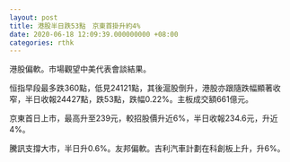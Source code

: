 ```yaml
---
layout: post
title: 港股半日跌53點　京東首掛升約4%
date: 2020-06-18 12:09:39.000000000 +08:00
categories: rthk
---
```


港股偏軟。市場觀望中美代表會談結果。

恒指早段最多跌360點，低見24121點，其後滬股倒升，港股亦跟隨跌幅顯著收窄，半日收報24427點，跌53點，跌幅0.22%。主板成交額661億元。

京東首日上市，最高升至239元，較招股價升近6%，半日收報234.6元，升近4%。

騰訊支撐大市，半日升0.6%。友邦偏軟。吉利汽車計劃在科創板上升，升6%。

